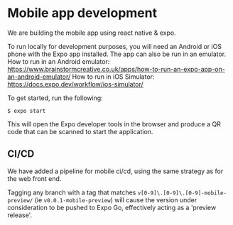 # Mobile app development

We are building the mobile app using react native & expo.

To run locally for development purposes, you will need an Android or iOS phone
with the Expo app installed. The app can also be run in an emulator.
How to run in an Android emulator: https://www.brainstormcreative.co.uk/apps/how-to-run-an-expo-app-on-an-android-emulator/
How to run in iOS Simulator: https://docs.expo.dev/workflow/ios-simulator/

To get started, run the following:

```
$ expo start
```

This will open the Expo developer tools in the browser and produce a QR code
that can be scanned to start the application.


## CI/CD

We have added a pipeline for mobile ci/cd, using the same strategy as for the web front end.

Tagging any branch with a tag that matches `v[0-9]\.[0-9]\.[0-9]-mobile-preview/` (ie `v0.0.1-mobile-preview`)
will cause the version under consideration to be pushed to Expo Go, effectively acting as a 'preview release'.

